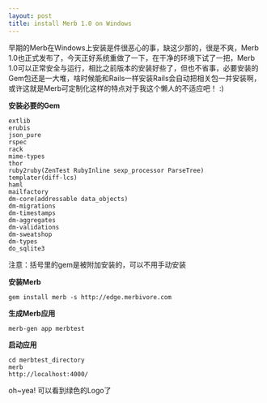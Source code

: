 ```yaml
---
layout: post
title: install Merb 1.0 on Windows
---
```


早期的Merb在Windows上安装是件很恶心的事，缺这少那的，很是不爽，Merb 1.0也正式发布了，今天正好系统重做了一下，在干净的环境下试了一把，Merb 1.0可以正常安全与运行，相比之前版本的安装好些了，但也不省事，必要安装的Gem包还是一大堆，啥时候能和Rails一样安装Rails会自动把相关包一并安装啊，或许这就是Merb可定制化这样的特点对于我这个懒人的不适应吧！ :)

<strong>安装必要的Gem</strong>
<pre><code>extlib
erubis
json_pure
rspec
rack
mime-types
thor
ruby2ruby(ZenTest RubyInline sexp_processor ParseTree)
templater(diff-lcs)
haml
mailfactory
dm-core(addressable data_objects)
dm-migrations
dm-timestamps
dm-aggregates
dm-validations
dm-sweatshop
dm-types
do_sqlite3</code></pre>
注意：括号里的gem是被附加安装的，可以不用手动安装
<!--more-->
<strong>安装Merb</strong>
<pre><code>gem install merb -s http://edge.merbivore.com</code></pre>
<strong>生成Merb应用</strong>
<pre><code>merb-gen app merbtest</code></pre>
<strong>启动应用</strong>
<pre><code>cd merbtest_directory
merb
http://localhost:4000/</code></pre>
oh~yea!  可以看到绿色的Logo了
